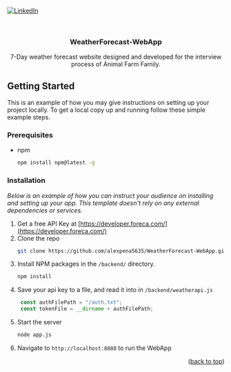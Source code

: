 <div id="top"></div>
<!--
*** Thanks for checking out the Best-README-Template. If you have a suggestion
*** that would make this better, please fork the repo and create a pull request
*** or simply open an issue with the tag "enhancement".
*** Don't forget to give the project a star!
*** Thanks again! Now go create something AMAZING! :D
-->



<!-- PROJECT SHIELDS -->
<!--
*** I'm using markdown "reference style" links for readability.
*** Reference links are enclosed in brackets [ ] instead of parentheses ( ).
*** See the bottom of this document for the declaration of the reference variables
*** for contributors-url, forks-url, etc. This is an optional, concise syntax you may use.
*** https://www.markdownguide.org/basic-syntax/#reference-style-links
-->
[![LinkedIn][linkedin-shield]][linkedin-url]

<!-- PROJECT LOGO -->
<br />
<div align="center">
  <a href="https://github.com/alexpena5635/WeatherForecast-WebApp">
  </a>

  <h3 align="center">WeatherForecast-WebApp</h3>

  <p align="center">
    7-Day weather forecast website designed and developed for the interview process of Animal Farm Family.
    <br />
  </p>
</div>



<!-- GETTING STARTED -->
## Getting Started

This is an example of how you may give instructions on setting up your project locally.
To get a local copy up and running follow these simple example steps.

### Prerequisites

* npm
  ```sh
  npm install npm@latest -g
  ```

### Installation

_Below is an example of how you can instruct your audience on installing and setting up your app. This template doesn't rely on any external dependencies or services._

1. Get a free API Key at [https://developer.foreca.com/](https://developer.foreca.com/)
2. Clone the repo
   ```sh
   git clone https://github.com/alexpena5635/WeatherForecast-WebApp.git
   ```
3. Install NPM packages in the `/backend/` directory.
   ```sh
   npm install
   ```
4. Save your api key to a file, and read it into in `/backend/weatherapi.js`
   ```js
    const authFilePath = "/auth.txt"; 
    const tokenFile = __dirname + authFilePath;
   ```
5. Start the server
   ```sh
   node app.js
   ```
6. Navigate to `http://localhost:8080` to run the WebApp

<p align="right">(<a href="#top">back to top</a>)</p>


<!-- MARKDOWN LINKS & IMAGES -->
<!-- https://www.markdownguide.org/basic-syntax/#reference-style-links -->
[linkedin-shield]: https://img.shields.io/badge/-LinkedIn-black.svg?style=for-the-badge&logo=linkedin&colorB=555
[linkedin-url]: http://www.linkedin.com/in/alex-pe%C3%B1a-944095241